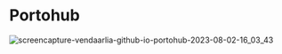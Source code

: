 # Portohub
![screencapture-vendaarlia-github-io-portohub-2023-08-02-16_03_43](https://github.com/Vendaarlia/portohub/assets/94086273/4ea951f2-518a-41f0-820c-d56fab26df7a)
